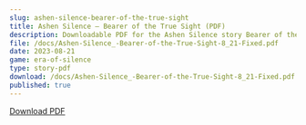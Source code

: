 ```yaml
---
slug: ashen-silence-bearer-of-the-true-sight
title: Ashen Silence — Bearer of the True Sight (PDF)
description: Downloadable PDF for the Ashen Silence story Bearer of the True Sight.
file: /docs/Ashen-Silence_-Bearer-of-the-True-Sight-8_21-Fixed.pdf
date: 2023-08-21
game: era-of-silence
type: story-pdf
download: /docs/Ashen-Silence_-Bearer-of-the-True-Sight-8_21-Fixed.pdf
published: true
---
```


[Download PDF](/docs/Ashen-Silence_-Bearer-of-the-True-Sight-8_21-Fixed.pdf)

